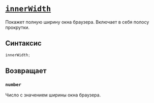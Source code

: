 # [`innerWidth`](../index.md)

Покажет полную ширину окна браузера. Включает в себя полосу прокрутки.

## Синтаксис

```js
innerWidth;
```

## Возвращает

### `number`

Число с значением ширины окна браузера.
